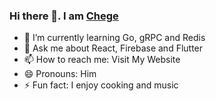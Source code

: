 ### Hi there 👋. I am [Chege](https://dcngeru.web.app)

- 🌱 I’m currently learning Go, gRPC and Redis
- 💬 Ask me about React, Firebase and Flutter
- 📫 How to reach me: Visit My Website
- 😄 Pronouns: Him
- ⚡ Fun fact: I enjoy cooking and music
